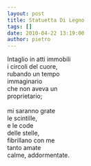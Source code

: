 ```yaml
---
layout: post
title: Statuetta Di Legno
tags: []
date: 2010-04-22 13:19:00
author: pietro
---
```

Intaglio in atti immobili<br/>i circoli del cuore,<br/>rubando un tempo<br/>immaginario<br/>che non aveva un<br/>proprietario;<br/><br/>mi saranno grate<br/>le scintille,<br/>e le code<br/>delle stelle,<br/>fibrillano con me<br/>tanto amate<br/>calme, addormentate.
